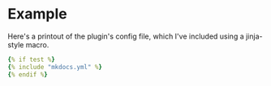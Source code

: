 # Example

Here's a printout of the plugin's config file, which I've included using a jinja-style macro.

`````yaml
{% if test %}
{% include "mkdocs.yml" %}
{% endif %}
`````
